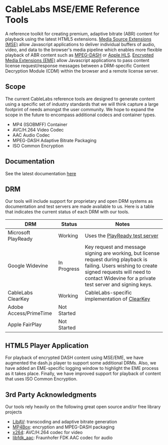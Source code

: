 # CableLabs MSE/EME Reference Tools

A reference toolkit for creating premium, adaptive bitrate (ABR) content for playback using the latest HTML5 extensions.  [Media Source Extensions (MSE)](http://www.w3.org/TR/media-source/) allow Javascript applications to deliver individual buffers of audio, video, and data to the browser's media pipeline which enables more flexible playback of ABR content such as [MPEG-DASH](http://mpeg.chiariglione.org/standards/mpeg-dash) or [Apple HLS](https://developer.apple.com/streaming/).  [Encrypted Media Extensions (EME)](http://www.w3.org/TR/encrypted-media/) allow Javascript applications to pass content license request/response messages between a DRM-specific Content Decryption Module (CDM) within the browser and a remote license server.

## Scope

The current CableLabs reference tools are designed to generate content using a specific set of industry standards that we will think capture a large footprint of needs amongst the user community.  We hope to expand the scope in the future to encompass additional codecs and container types.

* MP4 (ISOBMFF) Container
* AVC/H.264 Video Codec
* AAC Audio Codec
* MPEG-DASH Adaptive Bitrate Packaging
* ISO Common Encryption

## Documentation

See the latest documentation [here](https://html5.cablelabs.com/mse-eme/doc/overview.html)

## DRM

Our tools will include support for proprietary and open DRM systems as documentation and test servers are made available to us.  Here is a table that indicates the current status of each DRM with our tools.

| DRM | Status | Notes |
|-----|--------|-------|
|Microsoft PlayReady|Working|Uses the [PlayReady test server](http://playready.directtaps.net/pr/doc/customrights/)|
|Google Widevine|In Progress|Key request and message signing are working, but license request during playback is failing.  Users wishing to create signed requests will need to contact Widevine for a private test server and signing keys.|
|CableLabs ClearKey|Working|CableLabs-specific implementation of [ClearKey](http://www.w3.org/TR/encrypted-media/#simple-decryption-clear-key)|
|Adobe Access/PrimeTime|Not Started||
|Apple FairPlay|Not Started||

## HTML5 Player Application

For playback of encrypted DASH content using MSE/EME, we have augmented the dash.js player to support some additional DRMs.  Also, we have added an EME-specific logging window to highlight the EME process as it takes place.  Finally, we have improved support for playback of content that uses ISO Common Encryption.

## 3rd Party Acknowledgments

Our tools rely heavily on the following great open source and/or free library projects

* [LibAV](http://libav.org/): transcoding and adaptive bitrate generation
* [MP4Box](http://gpac.wp.mines-telecom.fr/mp4box/): encryption and MPEG-DASH packaging
* [x264](http://www.videolan.org/developers/x264.html): AVC/H.264 codec for video
* [libfdk_aac](http://www.iis.fraunhofer.de/en/bf/amm/implementierungen/fdkaaccodec.html): Fraunhofer FDK AAC codec for audio

